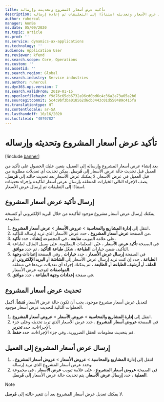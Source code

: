 ```yaml
---
title: تأكيد عرض أسعار المشروع وتحديثه وإرساله
description: يقدم هذا الموضوع معلومات حول إرسال عرض أسعار إلى العميل لتأكيد عرض الأسعار وتعديله استنادًا إلى التعليقات ثم إعادة إرساله.
author: ruhercul
manager: AnnBe
ms.date: 05/09/2020
ms.topic: article
ms.prod: ''
ms.service: dynamics-ax-applications
ms.technology: ''
audience: Application User
ms.reviewer: kfend
ms.search.scope: Core, Operations
ms.custom: ''
ms.assetid: ''
ms.search.region: Global
ms.search.industry: Service industries
ms.author: ruhercul
ms.dyn365.ops.version: 7
ms.search.validFrom: 2019-01-15
ms.openlocfilehash: f9d76c65cb6732a96cd0bd6c4c36a2a73a65a2b6
ms.sourcegitcommit: 5c4c9bf3ba018562d6cb3443c01d550489c415fa
ms.translationtype: HT
ms.contentlocale: ar-SA
ms.lasthandoff: 10/16/2020
ms.locfileid: "4070782"
---
```

# <a name="confirm-update-and-send-a-project-quotation"></a>تأكيد عرض أسعار المشروع وتحديثه وإرساله

[!include [banner](../includes/banner.md)]

بعد إنشاء عرض أسعار المشروع وإرساله إلى العميل، يتعين عليك الحصول على تأكيد من العميل قبل تحديث حالة عرض الأسعار إلى **مُرسل**. يمكن تحديث أي تعديلات مطلوبة من قبل العميل في عرض الأسعار. لا يمكنك عرض الأسعار بعد تحديث حالته إلى **مُرسل**. يصف الإجراء التالي الخيارات المتعلقة بإرسال عرض أسعار لتأكيده وإجراء تحديثات استنادًا إلى التعليقات ثم إرسال عرض الأسعار.

## <a name="send-a-project-quotation-confirmation"></a>إرسال تأكيد عرض أسعار المشروع  

يمكنك إرسال عرض أسعار مشروع موجود لتأكيده من خلال البريد الإلكتروني أو كنسخة مطبوعة. 

1. انتقل إلى **إدارة المشاريع والمحاسبة** > **عروض الأسعار** > **عرض أسعار المشروع.** 
2. من الصفحة **عرض أسعار المشروع** ، حدد عرض الأسعار الذي تريد إرساله للتأكيد. 
3. على علامة التبويب **متابعة** ، في المجموعة **إنشاء** ، حدد **تأكيد**. 
4. في الصفحة **تأكيد عرض الأسعار** ، عيّن المعلمات المطلوبة. على سبيل المثال، لطباعة التأكيد، ضمن خيارات **الطباعة** ، شغّل **طباعة التأكيد** ، ثم حدد **موافق**.
5. في الصفحة **إرسال عرض الأسعار** ، حدد **خيارات** , وفي الصفحة **إعدادات وجهة الطباعة** ، حدد إن كنت تريد إرسال عرض الأسعار إلى **الشاشة** أو **البريد الإلكتروني** أو **الملف** أو **أرشيف الطباعة** أو **الطابعة** ، ثم يمكنك إجراء أي تعديلات تريدها في منطقة **المواصفات** لتوجيه عرض الأسعار.
6. في صفحة **إعدادات وجهة الطباعة** ، حدد **موافق**.  

## <a name="update-a-project-quotation"></a>تحديث عرض أسعار المشروع

لتعديل عرض أسعار مشروع موجود، يجب أن تكون حالة عرض الأسعار **مُنشأ**. أكمل الخطوات التالية لتحديث عرض أسعار موجود. 

1. انتقل إلى **إدارة المشاريع والمحاسبة** > **عروض الأسعار** > **عروض أسعار المشروع**.
2. في الصفحة **عروض أسعار المشروع** ، حدد عرض الأسعار الذي تريد تحديثه وعلى جزء الإجراءات، حدد **تحرير**.
3. قم بتحديث معلومات الحقل الضرورية، وفي جزء الإجراءات، حدد **حفظ**.  

## <a name="send-a-project-quotation-to-a-customer"></a>إرسال عرض أسعار المشروع إلى العميل 

1. انتقل إلى **إدارة المشاريع والمحاسبة** > **عروض الأسعار** > **عروض أسعار المشروع** ، وحدد عرض أسعار المشروع الذي تريد إرساله.
2. في الصفحة **عروض أسعار المشروع** ، على علامة تبويب **عرض الأسعار** ، في مجموعة **العملية** ، حدد **إرسال عرض الأسعار**. يتم تحديث حالة عرض الأسعار إلى **مُرسل**.

> [!NOTE]
> لا يمكنك تعديل عرض أسعار المشروع بعد أن تتغير حالته إلى **مُرسل**.
